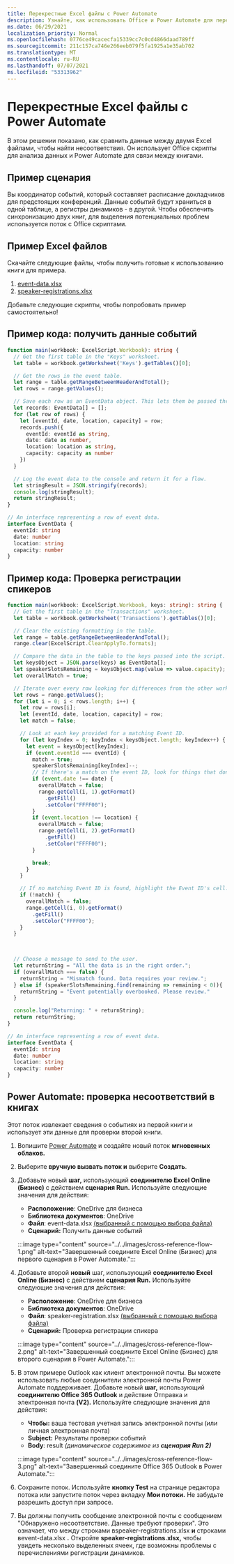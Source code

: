 ```yaml
---
title: Перекрестные Excel файлы с Power Automate
description: Узнайте, как использовать Office и Power Automate для перекрестной ссылки и формата Excel файла.
ms.date: 06/29/2021
localization_priority: Normal
ms.openlocfilehash: 0776ce49cacecfa15339cc7c0cd4866daad789ff
ms.sourcegitcommit: 211c157ca746e266eeb079f5fa1925a1e35ab702
ms.translationtype: MT
ms.contentlocale: ru-RU
ms.lasthandoff: 07/07/2021
ms.locfileid: "53313962"
---
```

# <a name="cross-reference-excel-files-with-power-automate"></a>Перекрестные Excel файлы с Power Automate

В этом решении показано, как сравнить данные между двумя Excel файлами, чтобы найти несоответствия. Он использует Office скрипты для анализа данных и Power Automate для связи между книгами.

## <a name="example-scenario"></a>Пример сценария

Вы координатор событий, который составляет расписание докладчиков для предстоящих конференций. Данные событий будут храниться в одной таблице, а регистры динамиков - в другой. Чтобы обеспечить синхронизацию двух книг, для выделения потенциальных проблем используется поток с Office скриптами.

## <a name="sample-excel-files"></a>Пример Excel файлов

Скачайте следующие файлы, чтобы получить готовые к использованию книги для примера.

1. <a href="event-data.xlsx">event-data.xlsx</a>
1. <a href="speaker-registrations.xlsx">speaker-registrations.xlsx</a>

Добавьте следующие скрипты, чтобы попробовать пример самостоятельно!

## <a name="sample-code-get-event-data"></a>Пример кода: получить данные событий

```TypeScript
function main(workbook: ExcelScript.Workbook): string {
  // Get the first table in the "Keys" worksheet.
  let table = workbook.getWorksheet('Keys').getTables()[0];

  // Get the rows in the event table.
  let range = table.getRangeBetweenHeaderAndTotal();
  let rows = range.getValues();

  // Save each row as an EventData object. This lets them be passed through Power Automate.
  let records: EventData[] = [];
  for (let row of rows) {
    let [eventId, date, location, capacity] = row;
    records.push({
      eventId: eventId as string,
      date: date as number,
      location: location as string,
      capacity: capacity as number
    })
  }

  // Log the event data to the console and return it for a flow.
  let stringResult = JSON.stringify(records);
  console.log(stringResult);
  return stringResult;
}

// An interface representing a row of event data.
interface EventData {
  eventId: string
  date: number
  location: string
  capacity: number
}
```

## <a name="sample-code-validate-speaker-registrations"></a>Пример кода: Проверка регистрации спикеров

```TypeScript
function main(workbook: ExcelScript.Workbook, keys: string): string {
  // Get the first table in the "Transactions" worksheet.
  let table = workbook.getWorksheet('Transactions').getTables()[0];

  // Clear the existing formatting in the table.
  let range = table.getRangeBetweenHeaderAndTotal();
  range.clear(ExcelScript.ClearApplyTo.formats);

  // Compare the data in the table to the keys passed into the script.
  let keysObject = JSON.parse(keys) as EventData[];
  let speakerSlotsRemaining = keysObject.map(value => value.capacity);
  let overallMatch = true;

  // Iterate over every row looking for differences from the other worksheet.
  let rows = range.getValues();
  for (let i = 0; i < rows.length; i++) {
    let row = rows[i];
    let [eventId, date, location, capacity] = row;
    let match = false;

    // Look at each key provided for a matching Event ID.
    for (let keyIndex = 0; keyIndex < keysObject.length; keyIndex++) {
      let event = keysObject[keyIndex];
      if (event.eventId === eventId) {
        match = true;
        speakerSlotsRemaining[keyIndex]--;
        // If there's a match on the event ID, look for things that don't match and highlight them.
        if (event.date !== date) {
          overallMatch = false;
          range.getCell(i, 1).getFormat()
            .getFill()
            .setColor("FFFF00");
        }
        if (event.location !== location) {
          overallMatch = false;
          range.getCell(i, 2).getFormat()
            .getFill()
            .setColor("FFFF00");
        }

        break;
      }
    }

    // If no matching Event ID is found, highlight the Event ID's cell.
    if (!match) {
      overallMatch = false;
      range.getCell(i, 0).getFormat()
        .getFill()
        .setColor("FFFF00");
    }
  }

  

  // Choose a message to send to the user.
  let returnString = "All the data is in the right order.";
  if (overallMatch === false) {
    returnString = "Mismatch found. Data requires your review.";
  } else if (speakerSlotsRemaining.find(remaining => remaining < 0)){
    returnString = "Event potentially overbooked. Please review."
  }

  console.log("Returning: " + returnString);
  return returnString;
}

// An interface representing a row of event data.
interface EventData {
  eventId: string
  date: number
  location: string
  capacity: number
}
```

## <a name="power-automate-flow-check-for-inconsistencies-across-the-workbooks"></a>Power Automate: проверка несоответствий в книгах

Этот поток извлекает сведения о событиях из первой книги и использует эти данные для проверки второй книги.

1. Вопишите [Power Automate](https://flow.microsoft.com) и создайте новый поток **мгновенных облаков.**
1. Выберите **вручную вызвать поток и** выберите **Создать**.
1. Добавьте новый **шаг,** использующий **соединителю Excel Online (Бизнес)** с действием **сценария Run.** Используйте следующие значения для действия:
    * **Расположение**: OneDrive для бизнеса
    * **Библиотека документов**: OneDrive
    * **Файл**: event-data.xlsx [(выбранный с помощью выбора файла)](../../testing/power-automate-troubleshooting.md#select-workbooks-with-the-file-browser-control)
    * **Сценарий:** Получить данные событий

    :::image type="content" source="../../images/cross-reference-flow-1.png" alt-text="Завершенный соедините Excel Online (Бизнес) для первого сценария в Power Automate.":::

1. Добавьте второй **новый** шаг, использующий **соединителю Excel Online (Бизнес)** с действием **сценария Run.** Используйте следующие значения для действия:
    * **Расположение**: OneDrive для бизнеса
    * **Библиотека документов**: OneDrive
    * **Файл**: speaker-registration.xlsx [(выбранный с помощью выбора файла)](../../testing/power-automate-troubleshooting.md#select-workbooks-with-the-file-browser-control)
    * **Сценарий:** Проверка регистрации спикера

    :::image type="content" source="../../images/cross-reference-flow-2.png" alt-text="Завершенный соедините Excel Online (Бизнес) для второго сценария в Power Automate.":::
1. В этом примере Outlook как клиент электронной почты. Вы можете использовать любые соединители электронной почты Power Automate поддерживает. Добавьте новый **шаг,** использующий **соединителю Office 365 Outlook** и действие Отправка и электронная почта **(V2).** Используйте следующие значения для действия:
    * **Чтобы:** ваша тестовая учетная запись электронной почты (или личная электронная почта)
    * **Subject:** Результаты проверки событий
    * **Body**: result _(динамическое содержимое из **сценария Run 2)**_

    :::image type="content" source="../../images/cross-reference-flow-3.png" alt-text="Завершенный соедините Office 365 Outlook в Power Automate.":::
1. Сохраните поток. Используйте **кнопку Test** на странице редактора потока или запустите поток через вкладку **Мои потоки.** Не забудьте разрешить доступ при запросе.
1. Вы должны получить сообщение электронной почты с сообщением "Обнаружено несоответствие. Данные требуют проверки". Это означает, что между строками вspeaker-registrations.xlsx **и** строками вevent-data.xlsx **.** Откройте **speaker-registrations.xlsx,** чтобы увидеть несколько выделенных ячеек, где возможны проблемы с перечислениями регистрации динамиков.
